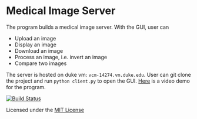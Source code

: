 # Medical Image Server

The program builds a medical image server. With the GUI, user can
- Upload an image
- Display an image
- Download an image
- Process an image, i.e. invert an image
- Compare two images

The server is hosted on duke vm: `vcm-14274.vm.duke.edu`. User can git clone the project and run `python client.py` to open the GUI. [Here](https://duke.box.com/s/35v55xjgo1h8ncj3slcc1p7swk6cc39l) is a video demo for the program.

[![Build Status](https://travis-ci.com/BME547-Spring2020/final-project-tongshen9095.svg?token=ux78qpJUFtLc2BCMkjZA&branch=master)](https://travis-ci.com/BME547-Spring2020/final-project-tongshen9095)

Licensed under the [MIT License](LICENSE.txt)
